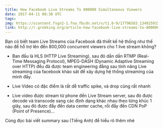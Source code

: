 ```yaml
---
title: How Facebook Live Streams To 800000 Simultaneous Viewers
date: 2017-04-11 08:38 UTC
tags:
img: https://scontent.fsgn2-1.fna.fbcdn.net/v/t1.0-9/17796583_1349259155142049_8211546289703763850_n.png?oh=c1ec1167b14521d04a5baa47aaba0b03&oe=597DEA89
link: http://r.grokking.org/article-how-facebook-live-streams-to-800000-simultaneous-viewers
---
```


Bạn có biết team Live Streams của Facebook đã thiết kế hệ thống như thế nào để hỗ trợ lên đến 800,000 concurrent viewers cho 1 live stream không?

* Ban đầu là HLS (HTTP Live Streaming), sau đó dần dần RTMP (Real-Time Messaging Protocol), MPEG-DASH (Dynamic Adaptive Streaming over HTTP) đều đã được team engineering đằng sau tính năng Live streaming của facebook khảo sát để xây dựng hệ thống streaming của mình đấy.

* Live Video có đặc điểm là rất dễ traffic spike, và drop cũng rất nhanh

* Live video được stream từ phone đến Live Stream server, sau đó được decode và transcode sang các định dạng khác nhau theo từng khúc 1 giây, sau đó được đẩy đến data center cache, rồi đẩy đến CDN PoP (Point of Presence)...

Cùng đọc bài viết summary sau (Tiếng Anh) để hiểu rõ thêm nhé